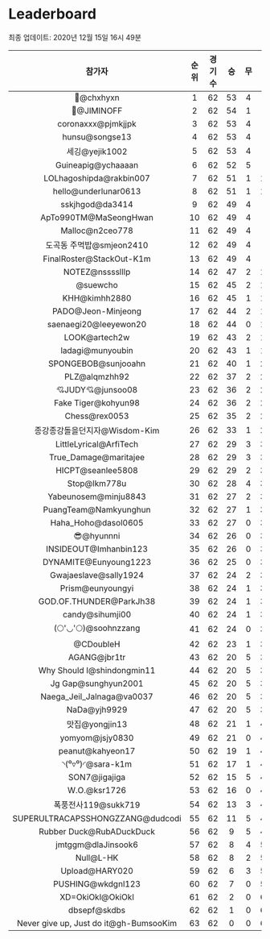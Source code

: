 # Leaderboard
최종 업데이트: 2020년 12월 15일 16시 49분




| 참가자 | 순위 | 경기수 | 승 | 무 | 패 | 승점 |
|:---:|:---:|:---:|:---:|:---:|:---:|:---:|
| 👑@chxhyxn | 1 | 62 | 53 | 4 | 5 | 163 |
| :metal:@JIMINOFF | 2 | 62 | 54 | 1 | 7 | 163 |
| coronaxxx@pjmkjjpk | 3 | 62 | 53 | 4 | 5 | 163 |
| hunsu@songse13 | 4 | 62 | 53 | 4 | 5 | 163 |
| 세깅@yejik1002 | 5 | 62 | 53 | 4 | 5 | 163 |
| Guineapig@ychaaaan | 6 | 62 | 52 | 5 | 5 | 161 |
| LOLhagoshipda@rakbin007 | 7 | 62 | 51 | 1 | 10 | 154 |
| hello@underlunar0613 | 8 | 62 | 51 | 1 | 10 | 154 |
| sskjhgod@da3414 | 9 | 62 | 49 | 4 | 9 | 151 |
| ApTo990TM@MaSeongHwan | 10 | 62 | 49 | 4 | 9 | 151 |
| Malloc@n2ceo778 | 11 | 62 | 49 | 4 | 9 | 151 |
| 도곡동 주먹밥@smjeon2410 | 12 | 62 | 49 | 4 | 9 | 151 |
| FinalRoster@StackOut-K1m | 13 | 62 | 49 | 4 | 9 | 151 |
| NOTEZ@nsssslllp | 14 | 62 | 47 | 2 | 13 | 143 |
| @suewcho | 15 | 62 | 45 | 2 | 15 | 137 |
| KHH@kimhh2880 | 16 | 62 | 45 | 1 | 16 | 136 |
| PADO@Jeon-Minjeong | 17 | 62 | 44 | 2 | 16 | 134 |
| saenaegi20@leeyewon20 | 18 | 62 | 44 | 0 | 18 | 132 |
| LOOK@artech2w | 19 | 62 | 43 | 2 | 17 | 131 |
| ladagi@munyoubin | 20 | 62 | 43 | 1 | 18 | 130 |
| SPONGEBOB@sunjooahn | 21 | 62 | 40 | 1 | 21 | 121 |
| PLZ@alqmzhh92 | 22 | 62 | 37 | 2 | 23 | 113 |
| 💘JUDY💘@junsoo08 | 23 | 62 | 36 | 2 | 24 | 110 |
| Fake Tiger@kohyun98 | 24 | 62 | 36 | 2 | 24 | 110 |
| Chess@rex0053 | 25 | 62 | 35 | 2 | 25 | 107 |
| 종강종강돌을던지자@Wisdom-Kim | 26 | 62 | 33 | 1 | 28 | 100 |
| LittleLyrical@ArfiTech | 27 | 62 | 29 | 3 | 30 | 90 |
| True_Damage@maritajee | 28 | 62 | 29 | 3 | 30 | 90 |
| HICPT@seanlee5808 | 29 | 62 | 29 | 2 | 31 | 89 |
| Stop@lkm778u | 30 | 62 | 28 | 4 | 30 | 88 |
| Yabeunosem@minju8843 | 31 | 62 | 27 | 2 | 33 | 83 |
| PuangTeam@Namkyunghun | 32 | 62 | 27 | 1 | 34 | 82 |
| Haha_Hoho@dasol0605 | 33 | 62 | 27 | 0 | 35 | 81 |
| 😎@hyunnni | 34 | 62 | 26 | 0 | 36 | 78 |
| INSIDEOUT@Imhanbin123 | 35 | 62 | 26 | 0 | 36 | 78 |
| DYNAMITE@Eunyoung1223 | 36 | 62 | 25 | 0 | 37 | 75 |
| Gwajaeslave@sally1924 | 37 | 62 | 24 | 2 | 36 | 74 |
| Prism@eunyoungyi | 38 | 62 | 24 | 1 | 37 | 73 |
| GOD.OF.THUNDER@ParkJh38 | 39 | 62 | 24 | 1 | 37 | 73 |
| candy@sihumji00 | 40 | 62 | 24 | 1 | 37 | 73 |
| (🌕'◡'🌕)@soohnzzang | 41 | 62 | 24 | 0 | 38 | 72 |
| @CDoubleH | 42 | 62 | 23 | 1 | 38 | 70 |
| AGANG@jbr1tr | 43 | 62 | 20 | 5 | 37 | 65 |
| Why Should I@shindongmin11 | 44 | 62 | 20 | 5 | 37 | 65 |
| Jg Gap@sunghyun2001 | 45 | 62 | 20 | 5 | 37 | 65 |
| Naega_Jeil_Jalnaga@va0037 | 46 | 62 | 20 | 5 | 37 | 65 |
| NaDa@yjh9929 | 47 | 62 | 20 | 5 | 37 | 65 |
| 맛집@yongjin13 | 48 | 62 | 21 | 1 | 40 | 64 |
| yomyom@jsjy0830 | 49 | 62 | 21 | 0 | 41 | 63 |
| peanut@kahyeon17 | 50 | 62 | 19 | 1 | 42 | 58 |
| ◝(⁰▿⁰)◜@sara-k1m | 51 | 62 | 17 | 1 | 44 | 52 |
| SON7@jigajiga | 52 | 62 | 15 | 5 | 42 | 50 |
| W.O.@ksr1726 | 53 | 62 | 16 | 0 | 46 | 48 |
| 폭풍전사119@sukk719 | 54 | 62 | 13 | 3 | 46 | 42 |
| SUPERULTRACAPSSHONGZZANG@dudcodi | 55 | 62 | 11 | 5 | 46 | 38 |
| Rubber Duck@RubADuckDuck | 56 | 62 | 9 | 5 | 48 | 32 |
| jmtggm@dlaJinsook6 | 57 | 62 | 8 | 4 | 50 | 28 |
| Null@L-HK | 58 | 62 | 8 | 2 | 52 | 26 |
| Upload@HARY020 | 59 | 62 | 6 | 3 | 53 | 21 |
| PUSHING@wkdgnl123 | 60 | 62 | 7 | 0 | 55 | 21 |
| XD=OkiOkl@OkiOkl | 61 | 62 | 2 | 0 | 60 | 6 |
| dbsepf@skdbs | 62 | 62 | 1 | 0 | 61 | 3 |
| Never give up, Just do it@gh-BumsooKim | 63 | 62 | 0 | 0 | 62 | 0 |
